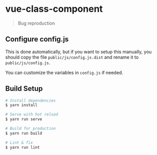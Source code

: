 # vue-class-component

> Bug reproduction

## Configure config.js

This is done automatically, but if you want to setup this manually, you should copy the file `public/js/config.js.dist` and rename it to `public/js/config.js`.

You can customize the variables in `config.js` if needed.

## Build Setup

``` bash
# Install dependencies
$ yarn install

# Serve with hot reload
$ yarn run serve

# Build for production
$ yarn run build

# Lint & fix
$ yarn run lint
```
